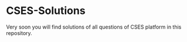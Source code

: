 # CSES-Solutions
Very soon you will find solutions of all questions of CSES platform in this repository.
